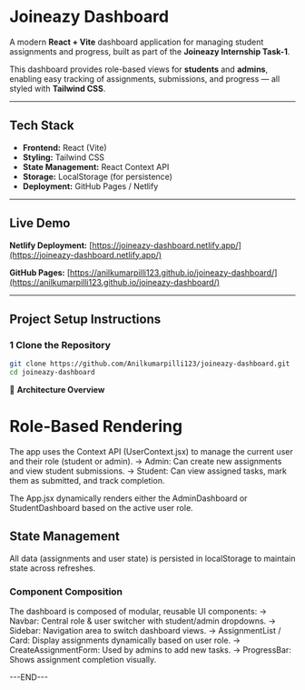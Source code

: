 # Joineazy Dashboard

A modern **React + Vite** dashboard application for managing student assignments and progress, built as part of the **Joineazy Internship Task-1**.

This dashboard provides role-based views for **students** and **admins**, enabling easy tracking of assignments, submissions, and progress — all styled with **Tailwind CSS**.

---

## Tech Stack

- **Frontend:** React (Vite)
- **Styling:** Tailwind CSS
- **State Management:** React Context API
- **Storage:** LocalStorage (for persistence)
- **Deployment:** GitHub Pages / Netlify

---

## Live Demo 

 **Netlify Deployment:** [https://joineazy-dashboard.netlify.app/](https://joineazy-dashboard.netlify.app/) 
 
 **GitHub Pages:** [https://anilkumarpilli123.github.io/joineazy-dashboard/](https://anilkumarpilli123.github.io/joineazy-dashboard/)  

---

## Project Setup Instructions

### 1️ Clone the Repository
```bash
git clone https://github.com/Anilkumarpilli123/joineazy-dashboard.git
cd joineazy-dashboard

```

🧠 **Architecture Overview**

# Role-Based Rendering

The app uses the Context API (UserContext.jsx) to manage the current user and their role (student or admin).
-> Admin: Can create new assignments and view student submissions.
-> Student: Can view assigned tasks, mark them as submitted, and track completion.

The App.jsx dynamically renders either the AdminDashboard or StudentDashboard based on the active user role.

## State Management

All data (assignments and user state) is persisted in localStorage to maintain state across refreshes.

### Component Composition

The dashboard is composed of modular, reusable UI components:
-> Navbar: Central role & user switcher with student/admin dropdowns.
-> Sidebar: Navigation area to switch dashboard views.
-> AssignmentList / Card: Display assignments dynamically based on user role.
-> CreateAssignmentForm: Used by admins to add new tasks.
-> ProgressBar: Shows assignment completion visually.

---END---
